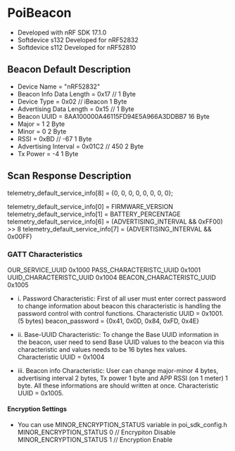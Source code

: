 # PoiBeacon

- Developed with nRF SDK 17.1.0
- Softdevice s132 Developed for nRF52832
- Softdevice s112 Developed for nRF52810

## Beacon Default Description

- Device Name                    = "nRF52832"
- Beacon Info Data Length        =  0x17   //                          1 Byte
- Device Type                    =  0x02   //  iBeacon                 1  Byte
- Advertising Data Length        =  0x15   //                          1  Byte       
- Beacon UUID                    =  8AA100000A46115FD94E5A966A3DDBB7   16 Byte
- Major                          =  1                                  2  Byte
- Minor                          =  0                                  2  Byte
- RSSI                           =  0xBD   // -67                      1  Byte   
- Advertising Interval           =  0x01C2 // 450                      2  Byte
- Tx Power                       =  -4                                 1  Byte

## Scan Response Description

telemetry_default_service_info[8]  = {0, 0, 0, 0, 0, 0, 0, 0};

telemetry_default_service_info[0]  = FIRMWARE_VERSION
telemetry_default_service_info[1]  = BATTERY_PERCENTAGE
telemetry_default_service_info[6]  = (ADVERTISING_INTERVAL && 0xFF00) >> 8
telemetry_default_service_info[7]  = (ADVERTISING_INTERVAL && 0x00FF)

### GATT Characteristics

OUR_SERVICE_UUID            0x1000 
PASS_CHARACTERISTC_UUID     0x1001 
UUID_CHARACTERISTC_UUID     0x1004 
BEACON_CHARACTERISTC_UUID   0x1005 


- i. Password Characteristic: First of all user must enter correct password to change  information about beacon this characteristic is handling the password control with control functions. Characteristic UUID = 0x1001. (5 bytes)
beacon_password  =  {0x41, 0x0D, 0x84, 0xFD, 0x4E}


- ii. Base-UUID Characteristic: To change the Base UUID information in the beacon, user need to send Base UUID values to the beacon via this characteristic and values needs to be 16 bytes hex values. Characteristic UUID = 0x1004

- iii. Beacon info Characteristic: User can change major-minor 4 bytes, advertising interval 2 bytes, Tx power 1 byte and APP RSSI (on 1 meter) 1 byte. All these informations are should written at once. Characteristic UUID = 0x1005.

#### Encryption Settings

- You can use MINOR_ENCRYPTION_STATUS variable in poi_sdk_config.h
  MINOR_ENCRYPTION_STATUS  0  // Encrypiton Disable
  MINOR_ENCRYPTION_STATUS  1  // Encryption Enable
